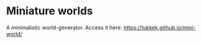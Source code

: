 # Miniature worlds

A minimalistic world-generator. Access it here: https://tukkek.github.io/mini-world/
